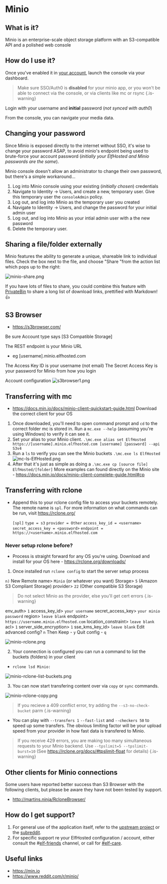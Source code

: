 # Minio

## What is it?

Minio is an enterprise-scale object storage platform with an S3-compatible API and a polished web console

## How do I use it?

Once you've enabled it in [your account](https://elfhosted.com/tenant/apps/0), launch the console via your dashboard. 

> Make sure SSO/Auth0 is **disabled** for your minio app, or you won't be able to connect via the console, or via clients like mc or rsync
{.is-warning}

Login with your username and **initial** password (*not synced with auth0*)

From the console, you can navigate your media data.

## Changing your password

Since Minio is exposed directly to the internet without SSO, it's wise to change your password ASAP, to avoid minio's endpoint being used to brute-force your account password (*initially your ElfHosted and Minio passwords are the same*).

Minio console doesn't allow an administrator to change their own password, but there's a simple workaround...

1. Log into Minio console using your existing (*initially chosen*) credentials
2. Navigate to Identity -> Users, and create a new, temporary user. Give this temporary user the `consoleAdmin` policy.
3. Log out, and log into Minio as the temporary user you created
4. Navigate to Identity -> Users, and change the password for your initial admin user
5. Log out, and log into Minio as your intial admin user with a the new password
6. Delete the temporary user.


## Sharing a file/folder externally

Minio features the ability to generate a unique, shareable link to individual files. Check the box next to the file, and choose "Share "from the action list which pops up to the right:

![minio-share.png](/minio-share.png)

If you have lots of files to share, you could combine this feature with [PrivateBin](/Apps/PrivateBin) to share a long list of download links, prettified with Markdown! :thumbsup:

## S3 Browser
- https://s3browser.com/

Be sure Account type says [S3 Compatible Storage]

The REST endpoint is your Minio URL
- eg [username].minio.elfhosted.com

The Access Key ID is your username (not email)
The Secret Access Key is your password for Minio from how you login

Account configuration
![s3browser1.png](/s3browser1.png)

## Transferring with mc
- https://docs.min.io/docs/minio-client-quickstart-guide.html
Download the correct client for your OS

1. Once downloaded, you'll need to open command prompt and `cd` to the correct folder mc is stored in.  Run a `mc.exe --help` (assuming you're using Windows) to verify it can see it. 
2. Set your alias to your Minio client. 
`.\mc.exe alias set ElfHosted https://[username].minio.elfhosted.com [username] [password] --api S3v4`
3. Run a `ls` to verify you can see the Minio buckets
`.\mc.exe ls ElfHosted`
![mc-ls-ElfHosted.png](/mc-ls-ElfHosted.png)
4. After that it's just as simple as doing a `.\mc.exe cp [source file] ElfHosted/[folder]`
More examples can found directly on the Minio site - https://docs.min.io/docs/minio-client-complete-guide.html#cp

## Transferring with rclone

- Append this to your rclone config file to access your buckets remotely. The remote name is `spl`. For more information on what commands can be run, visit https://rclone.org/

  `[spl]`
  `type = s3`
  `provider = Other`
  `access_key_id = <username>`
  `secret_access_key = <password>`
  `endpoint = https://<username>.minio.elfhosted.com`

### Never setup rclone before? 
- Process is straight forward for any OS you're using. 
	Download and install for your OS here - https://rclone.org/downloads/

1. Once installed run `rclone config` to start the server setup process

`n)` New Remote
name> `Minio` (or whatever you want)
Storage> `5` (Amazon S3 Compliant Storage)
provider> `22` (Other compatible S3 Storage)
> Do not select Minio as the provider, else you'll get cert errors
{.is-warning}

env_auth> `1`
access_key_id> `your username`
secret_access_key> `your minio password`
region> `leave blank`
endpoint> `https://username.minio.elfhosted.com`
location_constraint> `leave blank`
acl> `1`
server_side_encryption> `1`
sse_kms_key_id> `leave blank`
Edit advanced config? `n`
Then Keep - `y`
Quit config - `q`

![minio-rclone.png](/minio-rclone.png)

2. Your connection is configured you can run a command to list the buckets (folders) in your client
- `rclone lsd Minio:`

![minio-rclone-list-buckets.png](/minio-rclone-list-buckets.png)

3. You can now start transfering content over via `copy` or `sync` commands. 

![minio-rclone-copy.png](/minio-rclone-copy.png)

> If you recieve a 409 conflict error, try adding the `--s3-no-check-bucket` parm
{.is-warning}

- You can play with `--transfers 1` `--fast-list` and `--checkers 50` to speed up some transfers. The obvious limiting factor will be your upload speed from your provider in how fast data is transfered to Minio. 

> If you receive 429 errors, you are making too many simultaneous requests to your Minio backend. Use `--tpslimit=5 --tpslimit-burst=10` (See https://rclone.org/docs/#tpslimit-float for details)
{.is-warning}


## Other clients for Minio connections
Some users have reported better success than S3 Browser with the following clients, but please be aware they have not been tested by support. 

- http://martins.ninja/RcloneBrowser/

## How do I get support?

1. For general use of the application itself, refer to the [upstream project](https://min.io) or the [subreddit](https://www.reddit.com/r/minio).
2. For specific support re your ElfHosted configuration / account, either consult the #[elf-friends](https://discord.com/channels/396055506072109067/1118645576884572303) channel, or call for [#elf-care](https://discord.com/channels/396055506072109067/1119478614287712337).

## Useful links

* https://min.io
* https://www.reddit.com/r/minio/